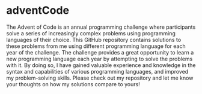# adventCode
The Advent of Code is an annual programming challenge where participants solve a series of increasingly complex problems using programming languages of their choice. This GitHub repository contains solutions to these problems from me using different programming language for each year of the challenge. The challenge provides a great opportunity to learn a new programming language each year by attempting to solve the problems with it. By doing so, I have gained valuable experience and knowledge in the syntax and capabilities of various programming languages, and improved my problem-solving skills. Please check out my repository and let me know your thoughts on how my solutions compare to yours!

